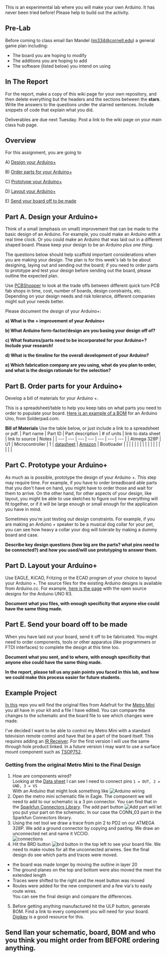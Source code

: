 This is an experimental lab where you will make your own Arduino. It has never been tried before! Please help to build out the activity.

## Pre-Lab
Before coming to class email Ilan Mandel (im334@cornell.edu) a general game plan including:
- The board you are hoping to modify
- The additions you are hoping to add
- The software (listed below) you intend on using


## In The Report
For the report, make a copy of this wiki page for your own repository, and then delete everything but the headers and the sections between the **stars**. Write the answers to the questions under the starred sentences. Include snippets of code that explain what you did.

Deliverables are due next Tuesday. Post a link to the wiki page on your main class hub page.
 
## Overview
For this assignment, you are going to 

A) [Design your Arduino+](#part-a-design-your-arduino) 

B) [Order parts for your Arduino+](#part-b-order-parts-for-your-arduino) 

C) [Prototype your Arduino+](#part-c-prototype-your-arduino)

D) [Layout your Arduino+](#part-d-layout-your-arduino) 

E) [Send your board off to be made](#part-e-send-your-board-off-to-be-made)


## Part A. Design your Arduino+

Think of a small (emphasis on small) improvement that can be made to the basic design of an Arduino. For example, you could make an Arduino with a real time clock. Or you could make an Arduino that was laid out in a different shaped board. Please keep your design to be an Arduino *plus one thing*. 

The questions below should help scaffold important considerations when you are making your design. The plan is for this week's lab to be about designing, laying out and sending out the board; if you need to order parts to prototype and test your design before sending out the board, please outline the expected plan.

Use [PCBShopper](https://pcbshopper.com) to look at the trade offs between different quick turn PCB fab shops in time, cost, number of boards, design constraints, etc. Depending on your design needs and risk tolerance, different companies might suit your needs better. 

Please document the design of your Arduino+:

**a) What is the + improvement of your Arduino+**

**b) What Arduino form-factor/design are you basing your design off of?**

**c) What features/parts need to be incorporated for your Arduino+? Include your research!**

**d) What is the timeline for the overall development of your Arduino?**

**e) Which fabrication company are you using, what do you plan to order, and what is the design rationale for the selection?**

## Part B. Order parts for your Arduino+

Develop a bill of materials for your Arduino +.

This is a spreadsheet/table to help you keep tabs on what parts you need to order to populate your board. [Here is an example of a BOM](http://solderpad.com/solderpad/arduino-uno/) for an Arduino Uno, from Solderpad.com. 

**Bill of Materials**
Use the table below, or just include a link to a spreadsheet or pdf.
| Part name | Part ID | Part description | # of units | link to data sheet | link to source | Notes |
| --- | --- | --- | --- | --- | --- | --- |
| Atmega 328P    |   U1 |   Microcontroller  |  1   |  [datasheet](http://ww1.microchip.com/downloads/en/DeviceDoc/Atmel-7810-Automotive-Microcontrollers-ATmega328P_Datasheet.pdf)   |   [Amazon](https://www.amazon.com/dp/B004G51AMW)  |  Bootloader   |
|     |    |     |     |     |     |     |
|     |    |     |     |     |     |     |


## Part C. Prototype your Arduino+

As much as is possible, prototype the design of your Arduino +. This step may require time. For example, if you have to order breadboard able parts that you don't have on hand, you might have to order those and wait for them to arrive. On the other hand, for other aspects of your design, like layout, you might be able to use sketches to figure out how everything will fit together, or if it will be large enough or small enough for the application you have in mind. 

Sometimes you're just testing out design constraints. For example, if you are making an Arduino + speaker to be a musical dog collar for your pet, you can see how heavy a collar your dog will tolerate by making a dummy board and case.

**Describe key design questions (how big are the parts? what pins need to be connected?) and how you used/will use prototyping to answer them.**

## Part D. Layout your Arduino+

Use EAGLE, KiCAD, Fritzing or the ECAD program of your choice to layout your Arduino +. The source files for the existing Arduino designs is available from Arduino.cc. For example, [here is the page](https://store.arduino.cc/usa/arduino-uno-rev3) with the open source designs for the Arduino UNO R3. 

**Document what you files, with enough specificity that anyone else could have the same thing made.**

## Part E. Send your board off to be made

When you have laid out your board, send it off to be fabricated. You might need to order components, tools or other apparatus (like programmers or FTDI interfaces) to complete the design at this time too.

**Document what you sent, and to where, with enough specificity that anyone else could have the same thing made.**

**In the report, please tell us any pain points you faced in this lab, and how we could make this process easier for future students.**

## Example Project

[In this](https://github.com/FAR-Lab/Developing-and-Designing-Interactive-Devices/tree/2020Fall/alt-Lab2) repo you will find the original files from Adafruit for the [Metro Mini](https://github.com/adafruit/Adafruit-METRO-328-PCB) you all have in your kit and a file I have edited.  You can compare the changes to the schematic and the board file to see which changes were made.


I've decided I want to be able to control my Metro Mini with a standard television remote control and have that be a part of the board itself. This requires adding an [IR Receiver](https://www.adafruit.com/product/157). For the first version I will use the same through hole product linked. In a future version I may want to use a surface mount component such as [TSOP752](https://www.vishay.com/docs/82494/tsop752.pdf).
### Getting from the original Metro Mini to the Final Design

1. How are components wired?  
Looking at the [Data sheet](https://cdn-shop.adafruit.com/datasheets/tsop382.pdf) I can see I need to connect pins `1 = OUT, 2 = GND, 3 = VS`  
With an Arduino that might look something like ![Arduino wiring](https://cdn-learn.adafruit.com/assets/assets/000/000/555/original/light_arduinopna4602.gif?1447976120)
2. Open the metro mini schematic file in Eagle. The component we will need to add to our schematic is a 3 pin connector. You can find that in the [Sparkfun Connectors Library](https://www.autodesk.com/products/eagle/blog/library-basics-install-use-sparkfun-adafruit-libraries-autodesk-eagle/). The add part button ![Add part](https://github.com/FAR-Lab/Developing-and-Designing-Interactive-Devices/blob/2020Fall/assets/Screen%20Shot%202020-09-08%20at%202.15.36%20PM.png?raw=true) will let you put your part on the schematic. In our case the CONN_03 part in the Sparkfun Connectors library.
3. Using the net tool we draw a trace from pin 2 to PD2 on our ATMEGA 328P. We add a ground connector by copying and pasting. We draw an unconnected net and name it VCCIO.  
![connections](https://github.com/FAR-Lab/Developing-and-Designing-Interactive-Devices/blob/2020Fall/assets/Screen%20Shot%202020-09-08%20at%202.19.29%20PM.png?raw=true)
4. Hit the BRD button ![brd button](https://github.com/FAR-Lab/Developing-and-Designing-Interactive-Devices/blob/2020Fall/assets/Screen%20Shot%202020-09-08%20at%202.24.11%20PM.png?raw=true) in the top left to see your board file. We need to make routes for all the unconnected airwires. See the final design do see which parts and traces were moved.
  - the board was made longer by moving the outline in layer 20
  - The ground planes on the top and bottom were also moved the meet the extended length
  - Traces were shifted to the right and the reset button was moved
  - Routes were added for the new component and a few via's to easily route wires.  
You can see the final design and compare the differences. 
5. Before getting anything manufactured hit the ULP button, generate BOM. Find a link to every component you will need for your board. [Digikey](https://www.digikey.com/) is a good resource for this.

## Send Ilan your schematic, board, BOM and who you think you might order from BEFORE ordering anything.


